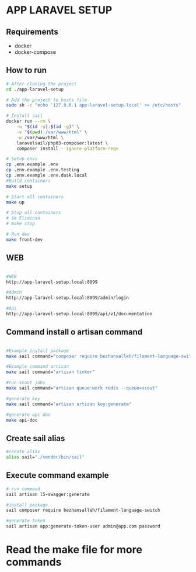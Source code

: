 # APP LARAVEL SETUP

## Requirements

-   docker
-   docker-compose

## How to run

```bash
# After cloning the project
cd ./app-laravel-setup

# Add the project to hosts file
sudo sh -c "echo '127.0.0.1 app-laravel-setup.local' >> /etc/hosts"

# Install sail
docker run --rm \
    -u "$(id -u):$(id -g)" \
    -v "$(pwd):/var/www/html" \
    -w /var/www/html \
    laravelsail/php83-composer:latest \
    composer install --ignore-platform-reqs

# Setup envs
cp .env.example .env
cp .env.example .env.testing
cp .env.example .env.dusk.local
#Build containers
make setup

# Start all containers
make up

# Stop all containers
# Se Eliminan
# make stop

# Run dev
make front-dev
```

## WEB

```bash

#WEB
http://app-laravel-setup.local:8099

#Admin
http://app-laravel-setup.local:8099/admin/login

#Api
http://app-laravel-setup.local:8099/api/v1/documentation
```

## Command install o artisan command

```bash

#Example install package
make sail command="composer require bezhansalleh/filament-language-switch"

#Example command artisan
make sail command="artisan tinker"

#run scout jobs
make sail command="artisan queue:work redis --queue=scout"

#generate key
make sail command="artisan artisan key:generate"

#generate api doc
make api-doc
```

## Create sail alias

```bash
#create alias
alias sail="./vendor/bin/sail"
```

## Execute command example

```bash
# run command
sail artisan l5-swagger:generate

#install package
sail composer require bezhansalleh/filament-language-switch

#generate token
sail artisan app:generate-token-user admin@app.com password
```
# Read the make file for more commands
